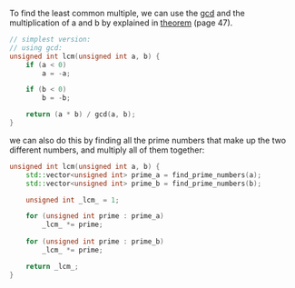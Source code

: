 
To find the least common multiple, we can use the [gcd](Discrete/Oppgaver/Arithmetic/Greatest%20common%20divisor) and the multiplication of a and b by explained in [theorem](https://uia.instructure.com/courses/16240/files/2639182?module_item_id=627022) (page 47).
```c++
// simplest version:
// using gcd:
unsigned int lcm(unsigned int a, b) {
	if (a < 0)
		a = -a;

	if (b < 0)
		b = -b;

	return (a * b) / gcd(a, b);
}
```


we can also do this by finding all the prime numbers that make up the two different numbers, and multiply all of them together:
```c++
unsigned int lcm(unsigned int a, b) { 
	std::vector<unsigned int> prime_a = find_prime_numbers(a);
	std::vector<unsigned int> prime_b = find_prime_numbers(b);

	unsigned int _lcm_ = 1;

	for (unsigned int prime : prime_a)
		_lcm_ *= prime;
		
	for (unsigned int prime : prime_b)
		_lcm_ *= prime;

	return _lcm_;
}
```
